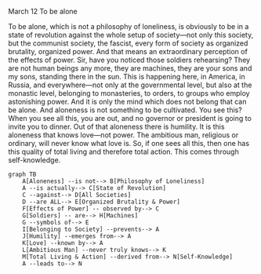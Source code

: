 March 12
To be alone

To be alone, which is not a philosophy of loneliness, is obviously to be in a state of revolution against the whole setup of society—not only this society, but the communist society, the fascist, every form of society as organized brutality, organized power. And that means an extraordinary perception of the effects of power. Sir, have you noticed those soldiers rehearsing? They are not human beings any more, they are machines, they are your sons and my sons, standing there in the sun. This is happening here, in America, in Russia, and everywhere—not only at the governmental level, but also at the monastic level, belonging to monasteries, to orders, to groups who employ astonishing power. And it is only the mind which does not belong that can be alone. And aloneness is not something to be cultivated. You see this? When you see all this, you are out, and no governor or president is going to invite you to dinner. Out of that aloneness there is humility. It is this aloneness that knows love—not power. The ambitious man, religious or ordinary, will never know what love is. So, if one sees all this, then one has this quality of total living and therefore total action. This comes through self-knowledge.

```mermaid
graph TB
    A[Aloneness] --is not--> B[Philosophy of Loneliness]
    A --is actually--> C[State of Revolution]
    C --against--> D[All Societies]
    D --are ALL--> E[Organized Brutality & Power]
    F[Effects of Power] -- observed by--> C
    G[Soldiers] -- are--> H[Machines]
    G --symbols of--> E
    I[Belonging to Society] --prevents--> A
    J[Humility] --emerges from--> A
    K[Love] --known by--> A
    L[Ambitious Man] --never truly knows--> K
    M[Total Living & Action] --derived from--> N[Self-Knowledge]
    A --leads to--> N
```